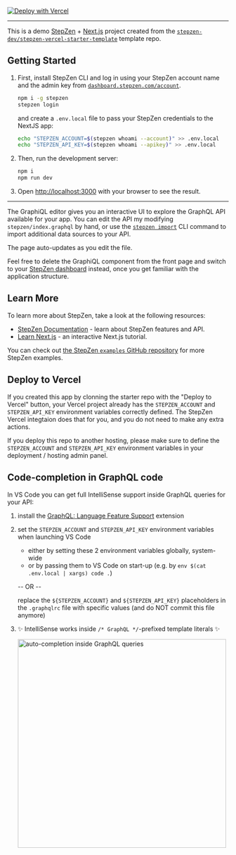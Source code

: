 [![Deploy with Vercel](https://vercel.com/button)](https://vercel.com/new/clone?repository-url=https%3A%2F%2Fgithub.com%2Fstepzen-dev%2Fstepzen-vercel-starter-template&project-name=stepzen-starter&repository-name=stepzen-starter&redirect-url=https%3A%2F%2Fdashboard.stepzen.com&developer-id=oac_fS5U5f04cXnxV1N90Ws6SFXh&demo-title=StepZen%20Vercel%20Starter&demo-description=Starter%20kit%20to%20build%20fullstack%20Next.js%20projects%20with%20StepZen%20and%20Vercel&demo-image=%2F%2Fuser-images.githubusercontent.com%2F22416150%2F202710759-d6316ceb-ebd2-4b95-b93d-4e8d64a4cc37.png&demo-url=https%3A%2F%2Fgithub.com%2Fstepzen-dev%2Fstepzen-vercel-starter-template&integration-ids=oac_fS5U5f04cXnxV1N90Ws6SFXh&external-id=stepzen-dev%2Fstepzen-vercel-starter-template)

---

This is a demo [StepZen](https://stepzen.com) + [Next.js](https://nextjs.org/) project created from the [`stepzen-dev/stepzen-vercel-starter-template`](https://github.com/stepzen-dev/stepzen-vercel-starter-template) template repo.

## Getting Started

1. First, install StepZen CLI and log in using your StepZen account name and the admin key from [`dashboard.stepzen.com/account`](https://dashboard.stepzen.com/account).

   ```bash
   npm i -g stepzen
   stepzen login
   ```

   and create a `.env.local` file to pass your StepZen credentials to the NextJS app:

   ```bash
   echo "STEPZEN_ACCOUNT=$(stepzen whoami --account)" >> .env.local
   echo "STEPZEN_API_KEY=$(stepzen whoami --apikey)" >> .env.local
   ```

2. Then, run the development server:

   ```bash
   npm i
   npm run dev
   ```

3. Open [http://localhost:3000](http://localhost:3000) with your browser to see the result.

---

The GraphiQL editor gives you an interactive UI to explore the GraphQL API available for your app.
You can edit the API my modifying `stepzen/index.graphql` by hand, or use the [`stepzen import`](https://stepzen.com/docs/cli/cli-commands#stepzen-import) CLI command to import additional data sources to your API.

The page auto-updates as you edit the file.

Feel free to delete the GraphiQL component from the front page and switch to your [StepZen dashboard](https://dashboard.stepzen.com/) instead, once you get familiar with the application structure.

## Learn More

To learn more about StepZen, take a look at the following resources:

- [StepZen Documentation](https://stepzen.com/docs) - learn about StepZen features and API.
- [Learn Next.js](https://nextjs.org/learn) - an interactive Next.js tutorial.

You can check out [the StepZen `examples` GitHub repository](https://github.com/stepzen-dev/examples) for more StepZen examples.

## Deploy to Vercel

If you created this app by clonning the starter repo with the "Deploy to Vercel" button, your Vercel project already has the `STEPZEN_ACCOUNT` and `STEPZEN_API_KEY` environment variables correctly defined. The StepZen Vercel integtaion does that for you, and you do not need to make any extra actions.

If you deploy this repo to another hosting, please make sure to define the `STEPZEN_ACCOUNT` and `STEPZEN_API_KEY` environment variables in your deployment / hosting admin panel.

## Code-completion in GraphQL code

In VS Code you can get full IntelliSense support inside GraphQL queries for your API:

1. install the [GraphQL: Language Feature Support](https://marketplace.visualstudio.com/items?itemName=GraphQL.vscode-graphql) extension
2. set the `STEPZEN_ACCOUNT` and `STEPZEN_API_KEY` environment variables when launching VS Code

   - either by setting these 2 environment variables globally, system-wide
   - or by passing them to VS Code on start-up (e.g. by `env $(cat .env.local | xargs) code .`)

   -- OR --

   replace the `${STEPZEN_ACCOUNT}` and `${STEPZEN_API_KEY}` placeholders in the `.graphqlrc` file with specific values (and do NOT commit this file anymore)

3. ✨ IntelliSense works inside `/* GraphQL */`-prefixed template literals ✨

   <img width="474" alt="auto-completion inside GraphQL queries" src="https://user-images.githubusercontent.com/22416150/202520302-215ee1d3-4e3c-4615-ad90-022f7eb2d9a2.png">
